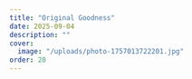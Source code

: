 ```yaml
---
title: "Original Goodness"
date: 2025-09-04
description: ""
cover:
  image: "/uploads/photo-1757013722201.jpg"
order: 28
---
```


